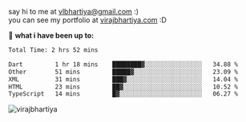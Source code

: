 say hi to me at [vlbhartiya@gmail.com](mailto:vlbhartiya@gmail.com) :)<br/>
you can see my portfolio at [virajbhartiya.com](https://virajbhartiya.com) :D<br/>


🚀 **what i have been up to:**

<!--START_SECTION:waka-->

```txt
Total Time: 2 hrs 52 mins

Dart         1 hr 18 mins    ████████▓░░░░░░░░░░░░░░░░   34.88 %
Other        51 mins         █████▓░░░░░░░░░░░░░░░░░░░   23.09 %
XML          31 mins         ███▓░░░░░░░░░░░░░░░░░░░░░   14.04 %
HTML         23 mins         ██▓░░░░░░░░░░░░░░░░░░░░░░   10.52 %
TypeScript   14 mins         █▓░░░░░░░░░░░░░░░░░░░░░░░   06.27 %
```

<!--END_SECTION:waka-->

<p align="left"> <img src="https://komarev.com/ghpvc/?username=virajbhartiya&color=blue" alt="virajbhartiya" /> </p>
